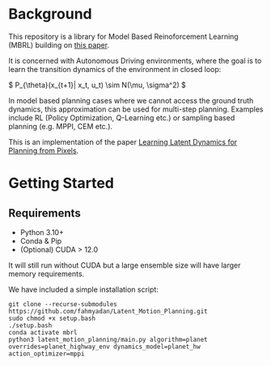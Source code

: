 # Background

This repository is a library for Model Based Reinoforcement Learning (MBRL) building on [this paper](https://arxiv.org/abs/2104.10159). 

It is concerned with Autonomous Driving environments, where the goal is to learn the transition dynamics of the environment in closed loop: 

$
P_{\theta}(x_{t+1}| x_t, u_t) \sim N(\mu, \sigma^2)
$

In model based planning cases where we cannot access the ground truth dynamics, this approximation can be used for multi-step planning. Examples include RL (Policy Optimization, Q-Learning etc.) or sampling based planning (e.g. MPPI, CEM etc.).

This is an implementation of the paper [Learning Latent Dynamics for Planning from Pixels](https://proceedings.mlr.press/v97/hafner19a/hafner19a.pdf).

# Getting Started 
## Requirements
 - Python 3.10+ 
 - Conda & Pip 
 - (Optional) CUDA > 12.0 

It will still run without CUDA but a large ensemble size will have larger memory requirements. 

We have included a simple installation script:

```
git clone --recurse-submodules https://github.com/fahmyadan/Latent_Motion_Planning.git 
sudo chmod +x setup.bash 
./setup.bash
conda activate mbrl
python3 latent_motion_planning/main.py algorithm=planet overrides=planet_highway_env dynamics_model=planet_hw action_optimizer=mppi
```

